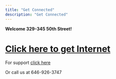 ```yaml
---
title: "Get Connected"
description: "Get Connected"
---
```

**Welcome 329-345 50th Street!**

# [Click here to get Internet](https://docs.google.com/forms/d/e/1FAIpQLSfJnNYMLH78R-PInGVsZUqhp_btD9JovPBk822soewc8B78_w/viewform)

For support [click here](../support)

Or call us at 646-926-3747


